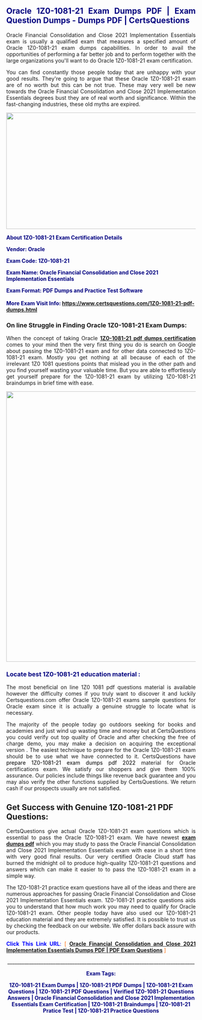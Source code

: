 <h2 style="text-align: justify;"><span style="color: #000080;">Oracle 1Z0-1081-21 Exam Dumps PDF | Exam Question Dumps - Dumps PDF | CertsQuestions</span></h2>
<p style="text-align: justify;">Oracle Financial Consolidation and Close 2021 Implementation Essentials exam is usually a qualified exam that measures a specified amount of Oracle  1Z0-1081-21 exam dumps capabilities. In order to avail the opportunities of performing a far better job and to perform together with the large organizations you'll want to do Oracle 1Z0-1081-21 exam certification.</p>
<p style="text-align: justify;">You can find constantly those people today that are unhappy with your good results. They're going to argue that these Oracle  1Z0-1081-21 exam are of no worth but this can be not true. These may very well be new towards the Oracle Financial Consolidation and Close 2021 Implementation Essentials degrees bust they are of real worth and significance. Within the fast-changing industries, these old myths are expired.</p>
<p><img style="display: block; margin-left: auto; margin-right: auto;" src="https://i.imgur.com/eaP4ae9.png" width="840" height="310" /></p>
<p><span style="color: #000080;"><strong>About 1Z0-1081-21 Exam Certification Details</strong></span></p>
<p><span style="color: #000080;"><strong>Vendor: Oracle<br /></strong></span></p>
<p><span style="color: #000080;"><strong>Exam Code: 1Z0-1081-21</strong></span></p>
<p><span style="color: #000080;"><strong>Exam Name: Oracle Financial Consolidation and Close 2021 Implementation Essentials</strong></span></p>
<p><span style="color: #000080;"><strong>Exam Format: PDF Dumps and Practice Test Software<br /><br />More Exam Visit Info: <span style="color: #ff6600;"><a href="https://www.certsquestions.com/1Z0-1081-21-pdf-dumps.html">https://www.certsquestions.com/1Z0-1081-21-pdf-dumps.html</a></span></strong></span></p>
<h3>On line Struggle in Finding Oracle 1Z0-1081-21 Exam Dumps:</h3>
<p style="text-align: justify;">When the concept of taking Oracle <a href="https://www.certsquestions.com/1Z0-1081-21-pdf-dumps.html"><strong> 1Z0-1081-21 pdf dumps certification</strong></a> comes to your mind then the very first thing you do is search on Google about passing the 1Z0-1081-21 exam and for other data connected to 1Z0-1081-21 exam. Mostly you get nothing at all because of each of the irrelevant 1Z0 1081 questions points that mislead you in the other path and you find yourself wasting your valuable time. But you are able to effortlessly get yourself prepare for the 1Z0-1081-21 exam by utilizing 1Z0-1081-21 braindumps in brief time with ease.</p>
<p><a href="https://www.certsquestions.com/1Z0-1081-21-pdf-dumps.html"><img style="display: block; margin-left: auto; margin-right: auto;" src="https://i.imgur.com/pxhoKQ2.png" width="720" /></a></p>
<h3><span style="color: #000080;">Locate best  1Z0-1081-21 education material :</span></h3>
<p style="text-align: justify;">The most beneficial on line 1Z0 1081 pdf questions material is available however the difficulty comes if you truly want to discover it and luckily Certsquestions.com offer Oracle 1Z0-1081-21 exams sample questions for Oracle  exam since it is actually a genuine struggle to locate what is necessary.</p>
<p style="text-align: justify;">The majority of the people today go outdoors seeking for books and academies and just wind up wasting time and money but at CertsQuestions you could verify out top quality of Oracle  and after checking the free of charge demo, you may make a decision on acquiring the exceptional version . The easiest technique to prepare for the Oracle 1Z0-1081-21 exam should be to use what we have connected to it. CertsQuestions have <span style="color: #000000;">prepare 1Z0-1081-21 exam dumps pdf 2022</span> material for Oracle certifications exam. We satisfy our shoppers and give them 100% assurance. Our policies include things like revenue back guarantee and you may also verify the other functions supplied by CertsQuestions. We return cash if our prospects usually are not satisfied.</p>
<h2>Get Success with Genuine 1Z0-1081-21 PDF Questions:</h2>
<p style="text-align: justify;">CertsQuestions give actual Oracle 1Z0-1081-21 exam questions which is essential to pass the Oracle  1Z0-1081-21 exam. We have newest<strong>&nbsp;<a href="https://www.certsquestions.com/">exam dumps pdf</a></strong>&nbsp;which you may study to pass the Oracle Financial Consolidation and Close 2021 Implementation Essentials exam with ease in a short time with very good final results. Our very certified Oracle Cloud staff has burned the midnight oil to produce high-quality 1Z0-1081-21 questions and answers which can make it easier to to pass the 1Z0-1081-21 exam in a simple way.</p>
<p style="text-align: justify;">The 1Z0-1081-21 practice exam questions have all of the ideas and there are numerous approaches for passing Oracle Financial Consolidation and Close 2021 Implementation Essentials exam. 1Z0-1081-21 practice questions aids you to understand that how much work you may need to qualify for Oracle  1Z0-1081-21 exam. Other people today have also used our 1Z0-1081-21 education material and they are extremely satisfied. It is possible to trust us by checking the feedback on our website. We offer dollars back assure with our products.</p>
<p style="text-align: justify;"><span style="color: #0000ff;"><strong>Click This Link URL</strong>:</span> <span style="color: #ff6600;">[ <strong><a href="https://www.certsquestions.com/oracle-cloud-certification.html">Oracle Financial Consolidation and Close 2021 Implementation Essentials Dumps PDF | PDF Exam Questions</a></strong> ]</span></p>
<p style="text-align: center;">______________________________________________________________________________</p>
<p style="text-align: center;"><span style="color: #000080;"><strong>Exam Tags:</strong></span></p>
<p style="text-align: center;"><span style="color: #000080;"><strong>1Z0-1081-21 Exam Dumps | 1Z0-1081-21 PDF Dumps | 1Z0-1081-21 Exam Questions | 1Z0-1081-21 PDF Questions | Verified 1Z0-1081-21 Questions Answers | Oracle Financial Consolidation and Close 2021 Implementation Essentials Exam Certification | 1Z0-1081-21 Braindumps | 1Z0-1081-21 Pratice Test | 1Z0-1081-21 Practice Questions</strong></span></p>
